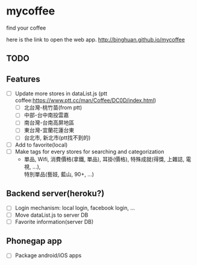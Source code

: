 mycoffee
========

find your coffee

here is the link to open the web app. 
http://binghuan.github.io/mycoffee

TODO
----
## Features
- [ ] Update more stores in dataList.js (ptt coffee:https://www.ptt.cc/man/Coffee/DC0D/index.html)
    - [ ] 北台灣-桃竹苗(from ptt)
    - [ ] 中部-台中南投雲嘉
    - [ ] 南台灣-台南高屏地區
    - [ ] 東台灣-宜蘭花蓮台東
    - [ ] 台北市, 新北市(ptt找不到的)
- [ ] Add to favorite(local)
- [ ] Make tags for every stores for searching and categorization
    - 單品, Wifi, 消費價格(拿鐵, 單品), 耳掛(價格), 特殊成就(得獎, 上雜誌, 電視, ...),  
    特別單品(藝妓, 藍山, 90+, ...)

## Backend server(heroku?)
- [ ] Login mechanism: local login, facebook login, ...
- [ ] Move dataList.js to server DB
- [ ] Favorite information(server DB)

## Phonegap app
- [ ] Package android/iOS apps

